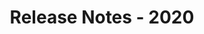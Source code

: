 ---
title: Release Notes - 2020
type: docs
weight: 10
url: /reportingservices/release-notes-2020/
---
